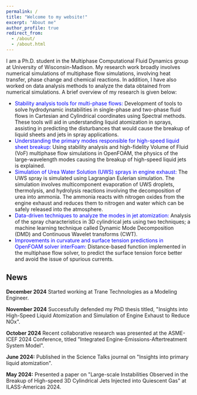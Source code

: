 ```yaml
---
permalink: /
title: "Welcome to my website!"
excerpt: "About me"
author_profile: true
redirect_from: 
  - /about/
  - /about.html
---
```


I am a Ph.D. student in the Multiphase Computational Fluid Dynamics group at University of Wisconsin-Madison. My research work broadly involves numerical simulations of multiphase flow simulations, involving heat transfer, phase change and chemical reactions. In addition, I have also worked on data analysis methods to analyze the data obtained from numerical simulations. A brief overview of my research is given below:
* <span style="color:blue">Stability analysis tools for multi-phase flows: </span> Development of tools to solve hydrodynamic instabilities in
single-phase and two-phase fluid flows in Cartesian and Cylindrical coordinates using Spectral methods. These tools will aid in understanding liquid atomization in sprays, assisting in predicting the disturbances that would cause the breakup of liquid sheets and jets in spray applications.
* <span style="color:blue">Understanding the primary modes responsible for high-speed liquid sheet breakup:</span> Using stability analysis and high-fidelity Volume of Fluid (VoF) multiphase flow simulations in OpenFOAM, the physics of the large-wavelength modes causing the breakup of high-speed liquid jets is explained.
* <span style="color:blue">Simulation of Urea Water Solution (UWS) sprays in engine exhaust:</span> The UWS spray is simulated using Lagrangian Eulerian simulation. The simulation involves multicomponent evaporation of UWS droplets, thermolysis, and hydrolysis reactions involving the decomposition of urea into ammonia. The ammonia reacts with nitrogen oxides from the engine exhaust and reduces them to nitrogen and water which can be safely released into the atmosphere.
* <span style="color:blue">Data-driven techniques to analyze the modes in jet atomization:</span> Analysis of the spray characteristics in 3D
cylindrical jets using two techniques; a machine learning technique called Dynamic Mode Decomposition (DMD) and
Continuous Wavelet transforms (CWT).
* <span style="color:blue">Improvements in curvature and surface tension predictions in OpenFOAM solver interFoam:</span> Distance-based
function implemented in the multiphase flow solver, to predict the surface tension force better and avoid the issue of spurious currents.

News
------
**December 2024** Started working at Trane Technologies as a Modeling Engineer.

**November 2024** Successfully defended my PhD thesis titled, "Insights into High-Speed Liquid Atomization and Simulation of Engine Exhaust to Reduce NOx".

**October 2024** Recent collaborative research was presented at the ASME-ICEF 2024 Conference, titled "Integrated Engine-Emissions-Aftertreatment System Model".

**June 2024:** Published in the Science Talks journal on "Insights into primary liquid atomization".

**May 2024:** Presented a paper on "Large-scale Instabilities Observed in the Breakup of High-speed 3D Cylindrical Jets Injected into Quiescent Gas" at ILASS-Americas 2024.
